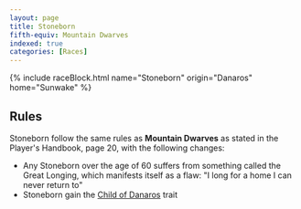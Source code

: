 ```yaml
---
layout: page
title: Stoneborn
fifth-equiv: Mountain Dwarves
indexed: true
categories: [Races]
---
```


{% include raceBlock.html name="Stoneborn" origin="Danaros" home="Sunwake" %}

## Rules

Stoneborn follow the same rules as **Mountain Dwarves** as stated in the Player's Handbook, page 20, with the following changes:

- Any Stoneborn over the age of 60 suffers from something called the Great Longing,
  which manifests itself as a flaw: "I long for a home I can never return to"
- Stoneborn gain the [Child of Danaros](/rules/child_of_danaros) trait
